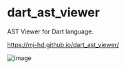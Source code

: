 # dart_ast_viewer

AST Viewer for Dart language.

https://mj-hd.github.io/dart_ast_viewer/

![image](https://user-images.githubusercontent.com/6854255/134461809-883d216c-682e-47fb-9889-96fc3b955596.png)
